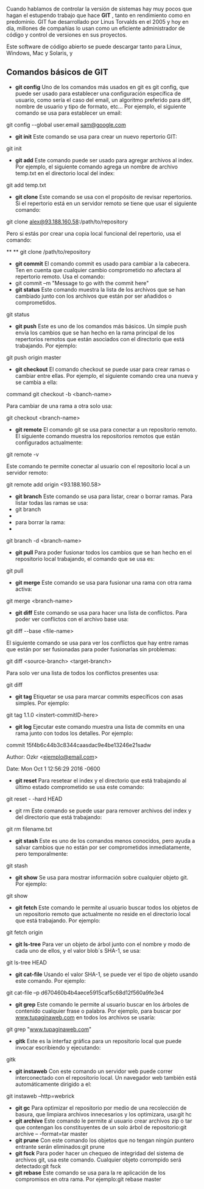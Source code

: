 Cuando hablamos de controlar la versión de sistemas hay muy pocos que hagan el estupendo trabajo que hace  **GIT** , tanto en rendimiento como en predominio. GIT fue desarrollado por Linus Torvalds en el 2005 y hoy en día, millones de compañías lo usan como un eficiente administrador de código y control de versiones en sus proyectos.

Este software de código abierto se puede descargar tanto para Linux, Windows, Mac y Solaris, y

## **Comandos básicos de GIT**

- **git config**
Uno de los comandos más usados en git es git config, que puede ser usado para establecer una configuración específica de usuario, como sería el caso del email, un algoritmo preferido para diff, nombre de usuario y tipo de formato, etc… Por ejemplo, el siguiente comando se usa para establecer un email:

git config --global user.email sam@google.com

- **git init**
Este comando se usa para crear un nuevo repertorio GIT:

git init

- **git add**
Este comando puede ser usado para agregar archivos al index. Por ejemplo, el siguiente comando agrega un nombre de archivo temp.txt en el directorio local del index:

git add temp.txt

- **git clone**
Este comando se usa con el propósito de revisar repertorios. Si el repertorio está en un servidor remoto se tiene que usar el siguiente comando:

git clone alex@93.188.160.58:/path/to/repository

Pero si estás por crear una copia local funcional del repertorio, usa el comando:

**     ** git clone /path/to/repository

- **git commit**
El comando commit es usado para cambiar a la cabecera. Ten en cuenta que cualquier cambio comprometido no afectara al repertorio remoto. Usa el comando:
- git commit –m &quot;Message to go with the commit here&quot;
- **git status**
Este comando muestra la lista de los archivos que se han cambiado junto con los archivos que están por ser añadidos o comprometidos.

git status

- **git push**
Este es uno de los comandos más básicos. Un simple push envía los cambios que se han hecho en la rama principal de los repertorios remotos que están asociados con el directorio que está trabajando. Por ejemplo:

git push  origin master

- **git checkout**
El comando checkout se puede usar para crear ramas o cambiar entre ellas. Por ejemplo, el siguiente comando crea una nueva y se cambia a ella:

command git checkout -b &lt;banch-name&gt;

Para cambiar de una rama a otra solo usa:

git checkout &lt;branch-name&gt;

- **git remote**
El comando git se usa para conectar a un repositorio remoto. El siguiente comando muestra los repositorios remotos que están configurados actualmente:

git remote -v

Este comando te permite conectar al usuario con el repositorio local a un servidor remoto:

git remote add origin &lt;93.188.160.58&gt;

- **git branch**
Este comando se usa para listar, crear o borrar ramas. Para listar todas las ramas se usa:
- git branch
-
- para borrar la rama:
-

git branch -d &lt;branch-name&gt;

- **git pull**
Para poder fusionar todos los cambios que se han hecho en el repositorio local trabajando, el comando que se usa es:

git pull

- **git merge**
Este comando se usa para fusionar una rama con otra rama activa:

git merge &lt;branch-name&gt;

- **git diff**
Este comando se usa para hacer una lista de conflictos. Para poder ver conflictos con el archivo base usa:

git diff --base &lt;file-name&gt;

El siguiente comando se usa para ver los conflictos que hay entre ramas que están por ser fusionadas para poder fusionarlas sin problemas:

git diff &lt;source-branch&gt; &lt;target-branch&gt;

Para solo ver una lista de todos los conflictos presentes usa:

git diff

- **git tag**
Etiquetar se usa para marcar commits específicos con asas simples. Por ejemplo:

git tag 1.1.0 &lt;instert-commitID-here&gt;

- **git log**
Ejecutar este comando muestra una lista de commits en una rama junto con todos los detalles. Por ejemplo:

commit 15f4b6c44b3c8344caasdac9e4be13246e21sadw

Author: Ozkr &lt;ejemplo@email.com&gt;

Date:   Mon Oct 1 12:56:29 2016 -0600

- **git reset**
Para resetear el index y el directorio que está trabajando al último estado comprometido se usa este comando:

git reset - -hard HEAD

- git rm
Este comando se puede usar para remover archivos del index y del directorio que está trabajando:

git rm filename.txt

- **git stash**
Este es uno de los comandos menos conocidos, pero ayuda a salvar cambios que no están por ser comprometidos inmediatamente, pero temporalmente:

git stash

- **git show**
Se usa para mostrar información sobre cualquier objeto git. Por ejemplo:

git show

- **git fetch**
Este comando le permite al usuario buscar todos los objetos de un repositorio remoto que actualmente no reside en el directorio local que está trabajando. Por ejemplo:

git fetch origin

- **git ls-tree**
Para ver un objeto de árbol junto con el nombre y modo de cada uno de ellos, y el valor blob´s SHA-1, se usa:

git ls-tree HEAD

- **git cat-file**
Usando el valor SHA-1, se puede ver el tipo de objeto usando este comando. Por ejemplo:

git cat-file –p d670460b4b4aece5915caf5c68d12f560a9fe3e4

- **git grep**
Este comando le permite al usuario buscar en los árboles de contenido cualquier frase o palabra. Por ejemplo, para buscar por www.tupaginaweb.com en todos los archivos se usaría:

git grep &quot;www.tupaginaweb.com&quot;

- **gitk**
Este es la interfaz gráfica para un repositorio local que puede invocar escribiendo y ejecutando:

gitk

- **git instaweb**
Con este comando un servidor web puede correr interconectado con el repositorio local. Un navegador web también está automáticamente dirigido a el:

git instaweb –http=webrick

- **git gc**
Para optimizar el repositorio por medio de una recolección de basura, que limpiara archivos innecesarios y los optimizara, usa:git hc
- **git archive**
Este comando le permite al usuario crear archivos zip o tar que contengan los constituyentes de un solo árbol de repositorio:git archive – -format=tar master
- **git prune**
Con este comando los objetos que no tengan ningún puntero entrante serán eliminados:git prune
- **git fsck**
Para poder hacer un chequeo de integridad del sistema de archivos git, usa este comando. Cualquier objeto corrompido será detectado:git fsck
- **git rebase**
Este comando se usa para la re aplicación de los compromisos en otra rama. Por ejemplo:git rebase master
